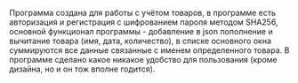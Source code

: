 Программа создана для работы с учётом товаров, в программе есть авторизация и регистрация с шифрованием пароля методом SHA256, основной функционал программы - добавление в json пополнение и вычитание товара (имя, дата, количество), в списке основного окна суммируются все данные связанные с именем определенного товара. В программе сделано какое никакое удобство для пользования (кроме дизайна, но и он тож вполне годится).
